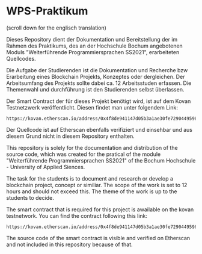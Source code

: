 # WPS-Praktikum

(scroll down for the englisch translation)

Dieses Repository dient der Dokumentation und Bereitstellung der im Rahmen des Praktikums, des an der Hochschule Bochum angebotenen Moduls "Weiterführende Programmiersprachen SS2021", erarbeiteten Quellcodes.

Die Aufgabe der Studierenden ist die Dokumentation und Recherche bzw Erarbeitung eines Blockchain Projekts, Konzeptes oder dergleichen.
Der Arbeitsumfang des Projekts sollte dabei ca. 12 Arbeitsstuden erfassen. Die Themenwahl und durchführung ist den Studierenden selbst überlassen.


Der Smart Contract der für dieses Projekt benötigt wird, ist auf dem Kovan Testnetzwerk veröffentlicht. Diesen findet man unter folgendem Link:
    
    https://kovan.etherscan.io/address/0x4f8de941147d05b3a1ae30fe7290449598890e0f

Der Quellcode ist auf Etherscan ebenfalls verifiziert und einsehbar und aus diesem Grund nicht in diesem Repository enthalten.


This repository is solely for the documentation and distribution of the source code, which was created for the pratical of the module "Weiterführende Programmiersprachen SS2021" of the Bochum Hochschule - University of Applied Siences.

The task for the students is to document and research or develop a blockchain project, concept or similiar.
The scope of the work is set to 12 hours and should not exceed this. The theme of the work is up to the students to decide.

The smart contract that is required for this project is awailable on the kovan testnetwork.
You can find the contract following this link:
    
    https://kovan.etherscan.io/address/0x4f8de941147d05b3a1ae30fe7290449598890e0f

The source code of the smart contract is visible and verified on Etherscan and not included in this repository because of that.

